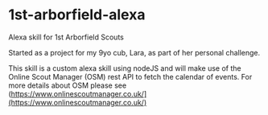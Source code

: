 # 1st-arborfield-alexa
Alexa skill for 1st Arborfield Scouts

Started as a project for my 9yo cub, Lara, as part of her personal challenge.

This skill is a custom alexa skill using nodeJS and will make use of the Online Scout Manager (OSM) rest API to fetch the calendar of events.  For more details about OSM please see (https://www.onlinescoutmanager.co.uk/](https://www.onlinescoutmanager.co.uk/)
